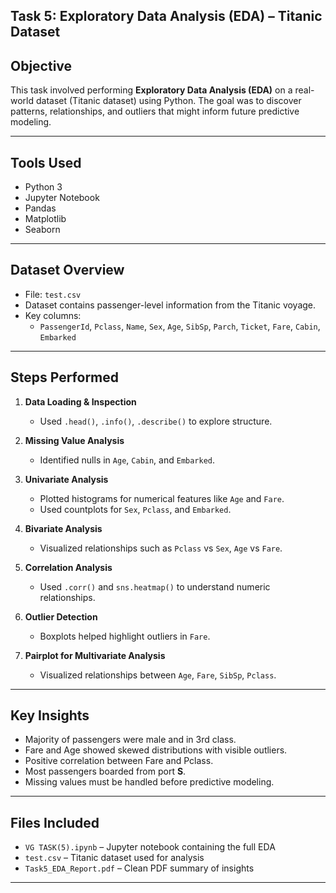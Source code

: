 ## Task 5: Exploratory Data Analysis (EDA) – Titanic Dataset

## Objective
This task involved performing **Exploratory Data Analysis (EDA)** on a real-world dataset (Titanic dataset) using Python. The goal was to discover patterns, relationships, and outliers that might inform future predictive modeling.

---

## Tools Used
- Python 3
- Jupyter Notebook
- Pandas
- Matplotlib
- Seaborn

---

##  Dataset Overview
- File: `test.csv`
- Dataset contains passenger-level information from the Titanic voyage.
- Key columns:
  - `PassengerId`, `Pclass`, `Name`, `Sex`, `Age`, `SibSp`, `Parch`, `Ticket`, `Fare`, `Cabin`, `Embarked`

---

## Steps Performed

1. **Data Loading & Inspection**
   - Used `.head()`, `.info()`, `.describe()` to explore structure.

2. **Missing Value Analysis**
   - Identified nulls in `Age`, `Cabin`, and `Embarked`.

3. **Univariate Analysis**
   - Plotted histograms for numerical features like `Age` and `Fare`.
   - Used countplots for `Sex`, `Pclass`, and `Embarked`.

4. **Bivariate Analysis**
   - Visualized relationships such as `Pclass` vs `Sex`, `Age` vs `Fare`.

5. **Correlation Analysis**
   - Used `.corr()` and `sns.heatmap()` to understand numeric relationships.

6. **Outlier Detection**
   - Boxplots helped highlight outliers in `Fare`.

7. **Pairplot for Multivariate Analysis**
   - Visualized relationships between `Age`, `Fare`, `SibSp`, `Pclass`.

---

##  Key Insights

- Majority of passengers were male and in 3rd class.
- Fare and Age showed skewed distributions with visible outliers.
- Positive correlation between Fare and Pclass.
- Most passengers boarded from port **S**.
- Missing values must be handled before predictive modeling.

---

## Files Included

- `VG TASK(5).ipynb` – Jupyter notebook containing the full EDA
- `test.csv` – Titanic dataset used for analysis
- `Task5_EDA_Report.pdf` – Clean PDF summary of insights

---
